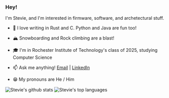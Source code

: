### Hey!

I'm Stevie, and I'm interested in firmware, software, and archetectural stuff.

- 💖 I love writing in Rust and C. Python and Java are fun too!

- 🏔 Snowboarding and Rock climbing are a blast!

- 🎓 I'm in Rochester Institute of Technology's class of 2025, studying Computer Science

- 📫 Ask me anything! <a href="mailto: sda1341@rit.edu">Email</a> | <a href="https://www.linkedin.com/in/stevie-alvarez/">LinkedIn</a>

- 😁 My pronouns are He / Him

<img align="center" src="https://github-readme-stats.vercel.app/api?username=Shiztev&layout=compact&show_icons=true&include_all_commits=true&theme=radical&hide_border=true" alt="Stevie's github stats" /> <img align="center" src="https://github-readme-stats.vercel.app/api/top-langs/?username=Shiztev&layout=compact&theme=radical&hide_border=true" alt="Stevie's top languages"/>
